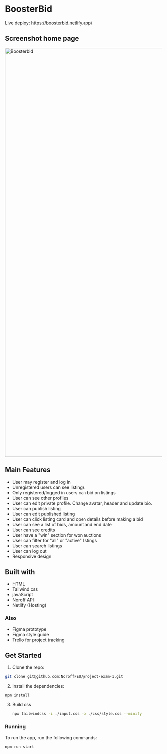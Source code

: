 # BoosterBid
Live deploy: https://boosterbid.netlify.app/

## Screenshot home page

<img width="2397" height="1310" alt="Boosterbid" src="https://github.com/user-attachments/assets/8904fd97-2e55-4045-b459-ca9637d8c278" />

## Main Features

- User may register and log in
- Unregistered users can see listings
- Only registered/logged in users can bid on listings
- User can see other profiles
- User can edit private profile. Change avatar, header and update bio.
- User can publish listing
- User can edit published listing
- User can click listing card and open details before making a bid
- User can see a list of bids, amount and end date
- User can see credits
- User have a "win" section for won auctions
- User can filter for "all" or "active" listings
- User can search listings
- User can log out
- Responsive design

## Built with

- HTML
- Tailwind css
- javaScript
- Noroff API
- Netlify (Hosting)

### Also

- Figma prototype
- Figma style guide
- Trello for project tracking

## Get Started

1. Clone the repo:

```bash
git clone git@github.com:NoroffFEU/project-exam-1.git
```

2. Install the dependencies:

```
npm install
```

3. Build css
   ```bash
   npx tailwindcss -i ./input.css -o ./css/style.css --minify
   ```

### Running

To run the app, run the following commands:

```bash
npm run start
```
